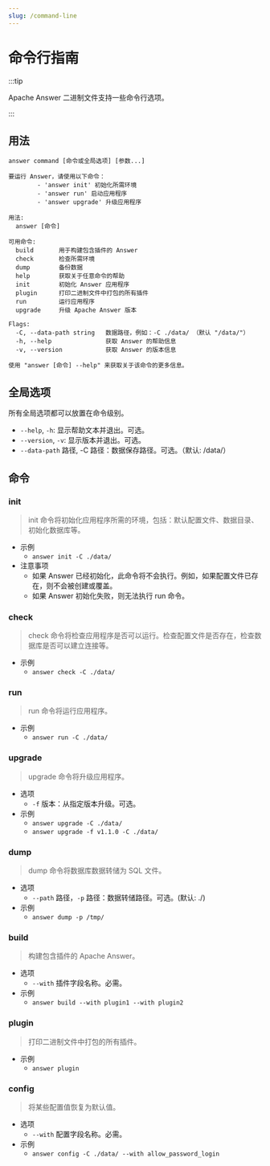 ```yaml
---
slug: /command-line
---
```


# 命令行指南

:::tip

Apache Answer 二进制文件支持一些命令行选项。

:::

## 用法

`answer command [命令或全局选项] [参数...]`

```shell
要运行 Answer，请使用以下命令：
        - 'answer init' 初始化所需环境
        - 'answer run' 启动应用程序
        - 'answer upgrade' 升级应用程序

用法:
  answer [命令]

可用命令:
  build       用于构建包含插件的 Answer
  check       检查所需环境
  dump        备份数据
  help        获取关于任意命令的帮助
  init        初始化 Answer 应用程序
  plugin      打印二进制文件中打包的所有插件
  run         运行应用程序
  upgrade     升级 Apache Answer 版本

Flags:
  -C, --data-path string   数据路径，例如：-C ./data/ （默认 "/data/"）
  -h, --help               获取 Answer 的帮助信息
  -v, --version            获取 Answer 的版本信息

使用 "answer [命令] --help" 来获取关于该命令的更多信息。
```

## 全局选项

所有全局选项都可以放置在命令级别。

- `--help`, `-h`: 显示帮助文本并退出。可选。
- `--version`, `-v`: 显示版本并退出。可选。
- `--data-path` 路径, -C 路径：数据保存路径。可选。（默认: /data/）

## 命令

### init

> init 命令将初始化应用程序所需的环境，包括：默认配置文件、数据目录、初始化数据库等。

- 示例
  - `answer init -C ./data/`
- 注意事项
  - 如果 Answer 已经初始化，此命令将不会执行。例如，如果配置文件已存在，则不会被创建或覆盖。
  - 如果 Answer 初始化失败，则无法执行 run 命令。

### check

> check 命令将检查应用程序是否可以运行。检查配置文件是否存在，检查数据库是否可以建立连接等。

- 示例
  - `answer check -C ./data/`

### run

> run 命令将运行应用程序。

- 示例
  - `answer run -C ./data/`

### upgrade

> upgrade 命令将升级应用程序。

- 选项
  - `-f` 版本：从指定版本升级。可选。
- 示例
  - `answer upgrade -C ./data/`
  - `answer upgrade -f v1.1.0 -C ./data/`

### dump

> dump 命令将数据库数据转储为 SQL 文件。

- 选项
  - `--path` 路径，`-p` 路径：数据转储路径。可选。(默认: ./)
- 示例
  - `answer dump -p /tmp/`

### build
> 构建包含插件的 Apache Answer。

- 选项
  - `--with` 插件字段名称。必需。
- 示例
  - `answer build --with plugin1 --with plugin2`

### plugin
> 打印二进制文件中打包的所有插件。

- 示例
  - `answer plugin`

### config
> 将某些配置值恢复为默认值。

- 选项
  - `--with` 配置字段名称。必需。
- 示例
  - `answer config -C ./data/ --with allow_password_login`
